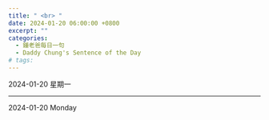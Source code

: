 ```yaml
---
title: " <br> "
date: 2024-01-20 06:00:00 +0800
excerpt: ""
categories:
  - 鍾老爸每日一句
  - Daddy Chung's Sentence of the Day
# tags:
---
```


2024-01-20 星期一

> 

---

2024-01-20 Monday

> 
